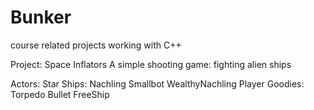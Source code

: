 Bunker
======

course related projects working with C++

Project: Space Inflators
A simple shooting game: fighting alien ships

Actors:
Star
Ships: 
  Nachling
  Smallbot
  WealthyNachling
  Player
Goodies:
  Torpedo
  Bullet
  FreeShip
